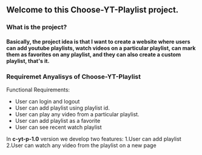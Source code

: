 ## Welcome to this Choose-YT-Playlist project. 

### What is the project?
  #### Basically, the project idea is that I want to create a website where users can add youtube playlists, watch videos on a particular playlist, can mark them as favorites on any playlist, and they can also create a custom playlist, that's it.


### Requiremet Anyalisys of Choose-YT-Playlist 

Functional Requirements:
 - User can login and logout
 - User can add playlist using playlist id.
 - User can play any video from a particular playlist.
 - User can add playlist as a favorite
 - User can see recent watch playlist 

In **c-yt-p-1.0** version we develop two features:
  1.User can add playlist
  2.User can watch any video from the playlist on a new page      